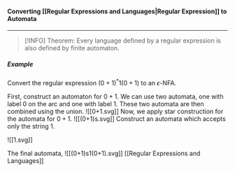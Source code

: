 #### Converting [[Regular Expressions and Languages|Regular Expression]] to Automata
---
>[!INFO]
Theorem: Every language defined by a regular expression is also defined by finite automaton.

##### Example
Convert the regular expression $(0+1)^*1(0+1)$ to an $\epsilon$-NFA.

First, construct an automaton for $0+1$. We can use two automata, one with label $0$ on the arc and one with label $1$. These two automata are then combined using the union.
![[0+1.svg]]
Now, we apply star construction for the automata for $0+1$.
![[(0+1)s.svg]]
Construct an automata which accepts only the string $1$.

![[1.svg]]

The final automata,
![[(0+1)s1(0+1).svg]]
[[Regular Expressions and Languages]]
